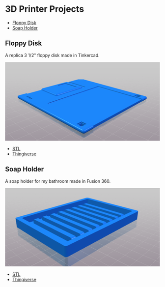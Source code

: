 # 3D Printer Projects

- [Floppy Disk](floppy.stl)
- [Soap Holder](soap-holder.stl)

## Floppy Disk

A replica 3 1/2" floppy disk made in Tinkercad.

![Floppy Disk](floppy.png)

- [STL](floppy.stl)
- [Thingiverse](https://www.thingiverse.com/thing:3724466)

## Soap Holder

A soap holder for my bathroom made in Fusion 360.

![Soap Holder](soap-holder.png)

- [STL](soap-holder.stl)
- [Thingiverse](https://www.thingiverse.com/thing:3724466)
